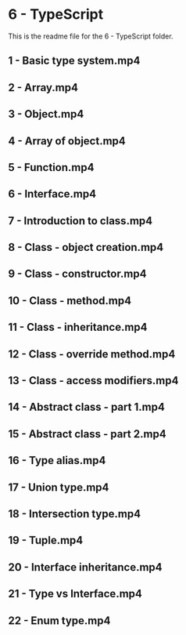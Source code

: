 # 6 - TypeScript

This is the readme file for the 6 - TypeScript folder.

## 1 - Basic type system.mp4

## 2 - Array.mp4

## 3 - Object.mp4

## 4 - Array of object.mp4

## 5 - Function.mp4

## 6 - Interface.mp4

## 7 - Introduction to class.mp4

## 8 - Class - object creation.mp4

## 9 - Class - constructor.mp4

## 10 - Class - method.mp4

## 11 - Class - inheritance.mp4

## 12 - Class - override method.mp4

## 13 - Class - access modifiers.mp4

## 14 - Abstract class - part 1.mp4

## 15 - Abstract class - part 2.mp4

## 16 - Type alias.mp4

## 17 - Union type.mp4

## 18 - Intersection type.mp4

## 19 - Tuple.mp4

## 20 - Interface inheritance.mp4

## 21 - Type vs Interface.mp4

## 22 - Enum type.mp4

